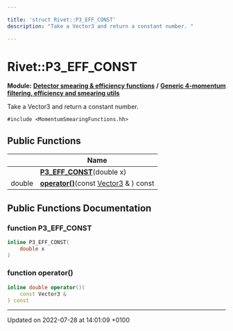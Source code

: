```yaml
---

title: 'struct Rivet::P3_EFF_CONST'
description: "Take a Vector3 and return a constant number. "

---
```


# Rivet::P3_EFF_CONST

**Module:** **[Detector smearing & efficiency functions](http://example.org/modules/group__smearing/)** **/** **[Generic 4-momentum filtering, efficiency and smearing utils](http://example.org/modules/group__smearing__mom/)**



Take a Vector3 and return a constant number. 


`#include <MomentumSmearingFunctions.hh>`

## Public Functions

|                | Name           |
| -------------- | -------------- |
| | **[P3_EFF_CONST](http://example.org/classes/structrivet_1_1p3__eff__const/#function-p3-eff-const)**(double x) |
| double | **[operator()](http://example.org/classes/structrivet_1_1p3__eff__const/#function-operator())**(const <a href="http://example.org/classes/classrivet_1_1vector3/">Vector3</a> & ) const |

## Public Functions Documentation

### function P3_EFF_CONST

```cpp
inline P3_EFF_CONST(
    double x
)
```


### function operator()

```cpp
inline double operator()(
    const Vector3 & 
) const
```


-------------------------------

Updated on 2022-07-28 at 14:01:09 +0100
